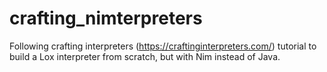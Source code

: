# crafting_nimterpreters
Following crafting interpreters (https://craftinginterpreters.com/) tutorial to build a Lox interpreter from scratch, but with Nim instead of Java.
